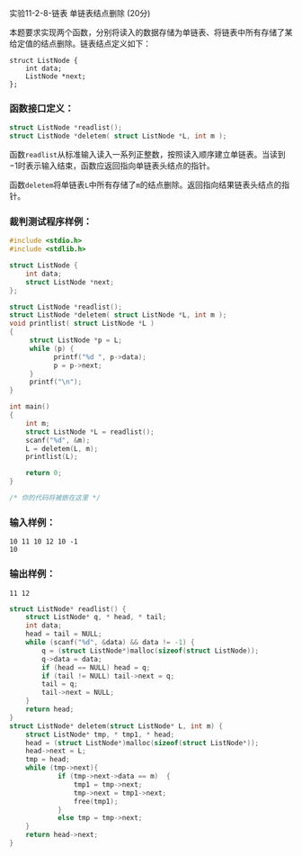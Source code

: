 实验11-2-8-链表 单链表结点删除 (20分)

本题要求实现两个函数，分别将读入的数据存储为单链表、将链表中所有存储了某给定值的结点删除。链表结点定义如下：

```
struct ListNode {
    int data;
    ListNode *next;
};
```

### 函数接口定义：

```c++
struct ListNode *readlist();
struct ListNode *deletem( struct ListNode *L, int m );
```

函数`readlist`从标准输入读入一系列正整数，按照读入顺序建立单链表。当读到−1时表示输入结束，函数应返回指向单链表头结点的指针。

函数`deletem`将单链表`L`中所有存储了`m`的结点删除。返回指向结果链表头结点的指针。

### 裁判测试程序样例：

```c++
#include <stdio.h>
#include <stdlib.h>

struct ListNode {
    int data;
    struct ListNode *next;
};

struct ListNode *readlist();
struct ListNode *deletem( struct ListNode *L, int m );
void printlist( struct ListNode *L )
{
     struct ListNode *p = L;
     while (p) {
           printf("%d ", p->data);
           p = p->next;
     }
     printf("\n");
}

int main()
{
    int m;
    struct ListNode *L = readlist();
    scanf("%d", &m);
    L = deletem(L, m);
    printlist(L);

    return 0;
}

/* 你的代码将被嵌在这里 */
```

### 输入样例：

```in
10 11 10 12 10 -1
10
```

### 输出样例：

```out
11 12 
```



```c++
struct ListNode* readlist() {
	struct ListNode* q, * head, * tail;
	int data;
	head = tail = NULL;
	while (scanf("%d", &data) && data != -1) {
		q = (struct ListNode*)malloc(sizeof(struct ListNode));
		q->data = data;
		if (head == NULL) head = q;
		if (tail != NULL) tail->next = q;
		tail = q;
		tail->next = NULL;
	}
	return head;
}
struct ListNode* deletem(struct ListNode* L, int m) {
	struct ListNode* tmp, * tmp1, * head;
	head = (struct ListNode*)malloc(sizeof(struct ListNode*));
	head->next = L;
	tmp = head;
	while (tmp->next){
			if (tmp->next->data == m)  {
				tmp1 = tmp->next;
				tmp->next = tmp1->next;
				free(tmp1);
			}
			else tmp = tmp->next;
	}
	return head->next;
}
```

